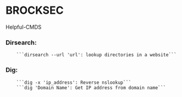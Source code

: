 # BROCKSEC

Helpful-CMDS

### Dirsearch:
        ```dirsearch --url 'url': lookup directories in a website```

### Dig:
        ```dig -x 'ip_address': Reverse nslookup```
        ```dig 'Domain Name': Get IP address from domain name```

        



